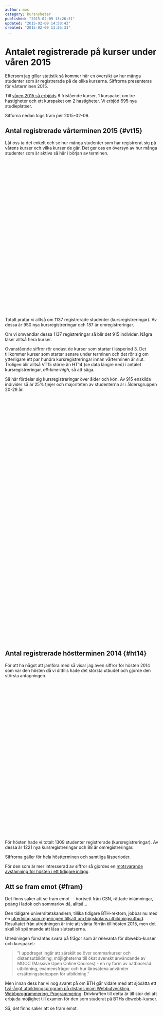 ```yaml
---
author: mos
category: kursnyheter
published: "2015-02-09 13:26:31"
updated: "2015-02-09 14:50:43"
created: "2015-02-09 13:26:31"
...
```

Antalet registrerade på kurser under våren 2015
==================================

Eftersom jag gillar statistik så kommer här en översikt av hur många studenter som är registrerade på de olika kurserna. Siffrorna presenteras för vårterminen 2015.

<!--more-->


Till [våren 2015 så erbjöds](blogg/sok-kurser-och-kurspaket-till-varen-2015) 6 fristående kurser, 1 kurspaket om tre hastigheter och ett kurspaket om 2 hastigheter. Vi erbjöd 695 nya studieplatser.

Sifforna nedan togs fram per 2015-02-09.

<script type="text/javascript" src="https://www.google.com/jsapi"></script>



Antal registrerade vårterminen 2015 {#vt15}
-------------------------------------------

Låt oss ta det enkelt och se hur många studenter som har registrerat sig på vårens kurser och vilka kurser de går. Det ger oss en översyn av hur många studenter som är aktiva så här i början av terminen.

<script type="text/javascript">
  google.load("visualization", "1", {packages:["corechart"]});
  google.setOnLoadCallback(drawChart);
  function drawChart() {
    var data = google.visualization.arrayToDataTable([
        ['Kurs', 'Registrerade'],
        ['htmlphp',     287],
        ['oophp',       186],
        ['phpmvc',      134],
        ['javascript',  100],
        ['python',      264],
        ['javascript1', 166]
    ]);

    var options = {
        title: 'Antal studenter som registrerat sig VT15',
        hAxis: {
            title: 'Kurs'
        },
        vAxis: {
            title: 'Registrerade', 
            minValue: 0
        }
    };

    var chart = new google.visualization.ColumnChart(document.getElementById('chart_div'));
    chart.draw(data, options);
  }
</script>
<div id="chart_div" style="width: 630px; height: 500px;"></div>

Totalt pratar vi alltså om 1137 registrerade studenter (kursregistreringar). Av dessa är 950 nya kursregistreringar  och 187 är omregistreringar. 

Om vi omvandlar dessa 1137 registreringar så blir det 915 individer. Några läser alltså flera kurser.

Ovanstående siffror rör endast de kurser som startar i läsperiod 3. Det tillkommer kurser som startar senare under terminen och det rör sig om ytterligare ett par hundra kursregistreringar innan vårterminen är slut. Troligen blir alltså VT15 större än HT14 (se data längre ned) i antalet kursregistreringar, *all-time-high*, så att säga.

Så här fördelar sig kursregistreringar över ålder och kön. Av 915 enskilda individer så är 25% tjejer och majoriteten av studenterna är i åldersgruppen 20-29 år.

<script type="text/javascript">
  google.load("visualization", "1", {packages:["corechart"]});
  google.setOnLoadCallback(drawChart);
  function drawChart() {
    var data = google.visualization.arrayToDataTable([
      ['Lön', 'Antal'],
      ['Tjejer',  286],
      ['Killar',  851]
    ]);

    var options = {
      title: 'Fördelning i registreringar mellan killar och tjejer VT15',
      is3D: true,
      pieSliceText: 'label',
      tooltip: {
        text: 'percentage',
      }
    };

    var chart = new google.visualization.PieChart(document.getElementById('piechart_3d'));
    chart.draw(data, options);
  }
</script>
<div id="piechart_3d" style="width: 630px; height: 400px;"></div>


<script type="text/javascript">
  google.load("visualization", "1", {packages:["corechart"]});
  google.setOnLoadCallback(drawChart);
  function drawChart() {
    var data = google.visualization.arrayToDataTable([
      ['Ålder', 'Antal'],
      [' 0-19',   29],
      ['20-29',  626],
      ['30-39',  284],
      ['40-49',  145],
      ['50-59',   47],
      ['60-69',    3],
      ['70-  ',    3]
    ]);

    var options = {
      title: 'Åldersfördelning av registrerade studenter VT15',
      is3D: true,
      pieSliceText: 'label',
      tooltip: {
        text: 'percentage',
      }
    };

    var chart = new google.visualization.PieChart(document.getElementById('piechart1_3d'));
    chart.draw(data, options);
  }
</script>
<div id="piechart1_3d" style="width: 630px; height: 400px;"></div>




Antal registrerade höstterminen 2014 {#ht14}
-------------------------------------------

För att ha något att jämföra med så visar jag även siffror för hösten 2014 som var den hösten då vi dittills hade det största utbudet och gjorde den största antagningen.

<script type="text/javascript">
  //google.load("visualization", "1", {packages:["corechart"]});
  google.setOnLoadCallback(drawChart);
  function drawChart() {
    var data = google.visualization.arrayToDataTable([
        ['Kurs', 'Antal'],
        ['htmlphp',     488 + 6],
        ['oophp',       262 + 6],
        ['phpmvc',      165],
        ['javascript',  158],
        ['python',      113],
        ['javascript1', 111]
    ]);

    var options = {
        title: 'Antal studenter som registrerat sig HT15',
        hAxis: {
            title: 'Kurs'
        },
        vAxis: {
            title: 'Registrerade', 
            minValue: 0
        }
    };

    var chart = new google.visualization.ColumnChart(document.getElementById('chart_div1'));
    chart.draw(data, options);
  }
</script>
<div id="chart_div1" style="width: 630px; height: 500px;"></div>

För hösten hade vi totalt 1309 studenter registrerade (kursregistreringar). Av dessa är 1221 nya kursregistreringar  och 88 är omregistreringar. 

Siffrorna gäller för hela höstterminen och samtliga läsperioder.

För den som är mer intresserad av siffror så gjordes en [motsvarande avstämning för hösten i ett tidigare inlägg](blogg/statistik-hosten-2014-over-antagna-och-registrerade-studenter).




Att se fram emot {#fram}
-------------------------------------------

Det finns saker att se fram emot -- bortsett från CSN, rättade inlämningar, poäng i ladok och sommarlov då, alltså...

Den tidigare universitetskanslern, tillika tidigare BTH-rektorn, jobbar nu med en [utredning som regeringen tillsatt om högskolans utbildningsutbud](http://www.regeringen.se/sb/d/18276/a/238290). Resultatet från utredningen är inte att vänta förrän till hösten 2015, men det skall bli spännande att läsa slutsatserna. 

Utredningen förväntas svara på frågor som är relevanta för dbwebb-kurser och kurspaket:

> "I uppdraget ingår att särskilt se över sommarkurser och distansutbildning, möjligheterna till ökat svenskt användande av MOOC (Massive Open Online Courses) - en ny form av nätbaserad utbildning, examensfrågor och hur lärosätena använder ersättningsbeloppen för utbildning."

Men innan dess har vi nog svaret på om BTH går vidare med att sjösätta ett [två-årigt utbildningsprogram på distans inom Webbutveckling, Webbprogrammering, Programmering](t/905). Drivkraften till detta är till stor del att erbjuda möjlighet till examen för den som studerat på BTHs dbwebb-kurser.

Så, det finns saker att se fram emot.

